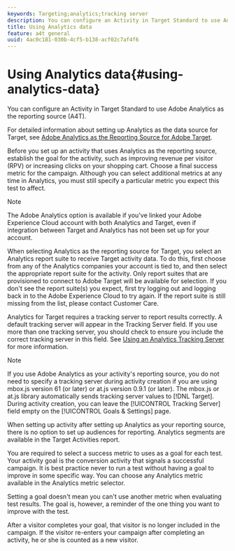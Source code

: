```yaml
---
keywords: Targeting;analytics;tracking server
description: You can configure an Activity in Target Standard to use Adobe Analytics as the reporting source (A4T).
title: Using Analytics data
feature: a4t general
uuid: 4ac0c181-030b-4cf5-b138-acf02c7af4f6
---
```


# Using Analytics data{#using-analytics-data}

You can configure an Activity in Target Standard to use Adobe Analytics as the reporting source (A4T).

For detailed information about setting up Analytics as the data source for Target, see [Adobe Analytics as the Reporting Source for Adobe Target](/help/c-integrating-target-with-mac/a4t/a4t.md).

Before you set up an activity that uses Analytics as the reporting source, establish the goal for the activity, such as improving revenue per visitor (RPV) or increasing clicks on your shopping cart. Choose a final success metric for the campaign. Although you can select additional metrics at any time in Analytics, you must still specify a particular metric you expect this test to affect.

>[!NOTE]
>
>The Adobe Analytics option is available if you've linked your Adobe Experience Cloud account with both Analytics and Target, even if integration between Target and Analytics has not been set up for your account.

When selecting Analytics as the reporting source for Target, you select an Analytics report suite to receive Target activity data. To do this, first choose from any of the Analytics companies your account is tied to, and then select the appropriate report suite for the activity. Only report suites that are provisioned to connect to Adobe Target will be available for selection. If you don't see the report suite(s) you expect, first try logging out and logging back in to the Adobe Experience Cloud to try again. If the report suite is still missing from the list, please contact Customer Care.

Analytics for Target requires a tracking server to report results correctly. A default tracking server will appear in the Tracking Server field. If you use more than one tracking server, you should check to ensure you include the correct tracking server in this field. See [Using an Analytics Tracking Server](/help/c-integrating-target-with-mac/a4t/analytics-tracking-server.md#task_72077BA7E93C4A65A715A18F32228823) for more information.

>[!NOTE]
>
>If you use Adobe Analytics as your activity's reporting source, you do not need to specify a tracking server during activity creation if you are using mbox.js version 61 (or later) or at.js version 0.9.1 (or later). The mbox.js or at.js library automatically sends tracking server values to [!DNL Target]. During activity creation, you can leave the [!UICONTROL Tracking Server] field empty on the [!UICONTROL Goals & Settings] page.

When setting up activity after setting up Analytics as your reporting source, there is no option to set up audiences for reporting. Analytics segments are available in the Target Activities report.

You are required to select a success metric to uses as a goal for each test. Your activity goal is the conversion activity that signals a successful campaign. It is best practice never to run a test without having a goal to improve in some specific way. You can choose any Analytics metric available in the Analytics metric selector.

Setting a goal doesn't mean you can't use another metric when evaluating test results. The goal is, however, a reminder of the one thing you want to improve with the test.

After a visitor completes your goal, that visitor is no longer included in the campaign. If the visitor re-enters your campaign after completing an activity, he or she is counted as a new visitor. 
